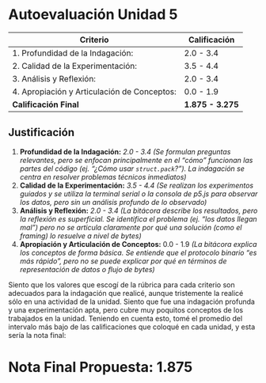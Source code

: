 # Autoevaluación Unidad 5

|Criterio                                    |Calificación |
|--------------------------------------------|-------------|
|1. Profundidad de la Indagación:            |2.0 - 3.4    |
|2. Calidad de la Experimentación:           |3.5 - 4.4    |
|3. Análisis y Reflexión:                    |2.0 - 3.4    |
|4. Apropiación y Articulación de Conceptos: |0.0 - 1.9    |
|**Calificación Final**                      |**1.875 - 3.275**|

## Justificación
1. **Profundidad de la Indagación:** *2.0 - 3.4 (Se formulan preguntas relevantes, pero se enfocan principalmente en el “cómo” funcionan las partes del código (ej. “¿Cómo usar `struct.pack`?”). La indagación se centra en resolver problemas técnicos inmediatos)*
3. **Calidad de la Experimentación:** *3.5 - 4.4 (Se realizan los experimentos guiados y se utiliza la terminal serial o la consola de p5.js para observar los datos, pero sin un análisis profundo de lo observado)*
4. **Análisis y Reflexión:** *2.0 - 3.4 (La bitácora describe los resultados, pero la reflexión es superficial. Se identifica el problema (ej. “los datos llegan mal”) pero no se articula claramente por qué una solución (como el framing) lo resuelve a nivel de bytes)*
5. **Apropiación y Articulación de Conceptos:** 0.0 - 1.9 *(La bitácora explica los conceptos de forma básica. Se entiende que el protocolo binario “es más rápido”, pero no se puede explicar por qué en términos de representación de datos o flujo de bytes)*

Siento que los valores que escogí de la rúbrica para cada criterio son adecuados para la indagación que realicé, aunque tristemente la realicé sólo en una actividad de la unidad. Siento que fue una indagación profunda y una experimentación apta, pero cubre muy poquitos conceptos de los trabajados en la unidad. Teniendo en cuenta esto, tomé el promedio del intervalo más bajo de las calificaciones que coloqué en cada unidad, y esta sería la nota final:

# Nota Final Propuesta: 1.875
